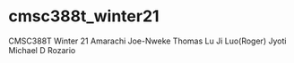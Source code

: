 # cmsc388t_winter21
CMSC388T Winter 21
Amarachi Joe-Nweke
Thomas Lu
Ji Luo(Roger)
Jyoti Michael D Rozario